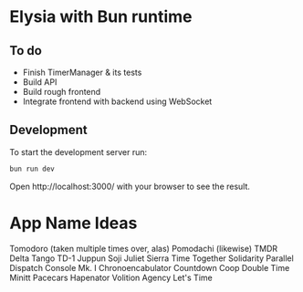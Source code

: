 # Elysia with Bun runtime

## To do

- Finish TimerManager & its tests
- Build API
- Build rough frontend
- Integrate frontend with backend using WebSocket


## Development
To start the development server run:
```bash
bun run dev
```

Open http://localhost:3000/ with your browser to see the result.

# App Name Ideas

Tomodoro (taken multiple times over, alas)
Pomodachi (likewise)
TMDR
Delta Tango
TD-1
Juppun Soji
Juliet Sierra
Time Together
Solidarity
Parallel Dispatch Console Mk. I
Chronoencabulator
Countdown Coop
Double Time
Minitt
Pacecars
Hapenator
Volition
Agency
Let's Time
